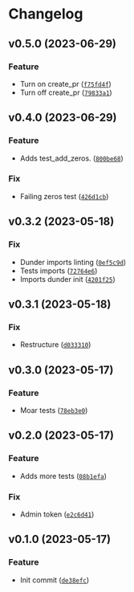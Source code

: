 # Changelog

<!--next-version-placeholder-->

## v0.5.0 (2023-06-29)
### Feature
* Turn on create_pr ([`f75fd4f`](https://github.com/derekmiddlemiss/SuperAdd2/commit/f75fd4f9e1b3747bd81c28c04a86712122b8037b))
* Turn off create_pr ([`79833a1`](https://github.com/derekmiddlemiss/SuperAdd2/commit/79833a1554e6d81e952c451754779fc14dcaeaf3))

## v0.4.0 (2023-06-29)
### Feature
* Adds test_add_zeros. ([`800be68`](https://github.com/derekmiddlemiss/SuperAdd2/commit/800be6841beba7d81950f00587957cf061b25268))

### Fix
* Failing zeros test ([`426d1cb`](https://github.com/derekmiddlemiss/SuperAdd2/commit/426d1cbb9cd43b050dc2eb84a1c330be75f4163f))

## v0.3.2 (2023-05-18)
### Fix
* Dunder imports linting ([`0ef5c9d`](https://github.com/derekmiddlemiss/SuperAdd2/commit/0ef5c9d690cdd440676d79d990ce882d31ff2524))
* Tests imports ([`72764e6`](https://github.com/derekmiddlemiss/SuperAdd2/commit/72764e630195c2722a16e3be02b7a5a5f30e191b))
* Imports dunder init ([`4201f25`](https://github.com/derekmiddlemiss/SuperAdd2/commit/4201f25dc38938b5390d416e46d48723b0ff2883))

## v0.3.1 (2023-05-18)
### Fix
* Restructure ([`d033310`](https://github.com/derekmiddlemiss/SuperAdd2/commit/d033310927be68fbcabb6d165855021f5477a4ad))

## v0.3.0 (2023-05-17)
### Feature
* Moar tests ([`78eb3e0`](https://github.com/derekmiddlemiss/SuperAdd2/commit/78eb3e0ad9e70997a2fb2e91d5020e191edbaf63))

## v0.2.0 (2023-05-17)
### Feature
* Adds more tests ([`08b1efa`](https://github.com/derekmiddlemiss/SuperAdd2/commit/08b1efa65f919988f0fd8b76705b4230592edf1c))

### Fix
* Admin token ([`e2c6d41`](https://github.com/derekmiddlemiss/SuperAdd2/commit/e2c6d419739cd2fca146d8701098f2cee2ff6dff))

## v0.1.0 (2023-05-17)
### Feature
* Init commit ([`de38efc`](https://github.com/derekmiddlemiss/SuperAdd2/commit/de38efc2cb7063b2d5cb0ed9fbc66d20c8b411e5))
